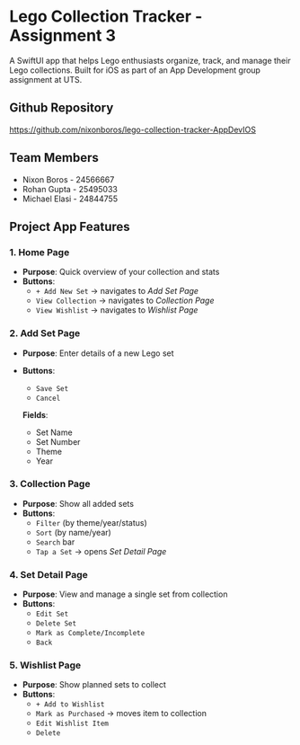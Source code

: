 # Lego Collection Tracker - Assignment 3
A SwiftUI app that helps Lego enthusiasts organize, track, and manage their Lego collections. Built for iOS as part of an App Development group assignment at UTS.

## Github Repository
https://github.com/nixonboros/lego-collection-tracker-AppDevIOS

## Team Members
- Nixon Boros - 24566667 
- Rohan Gupta - 25495033
- Michael Elasi - 24844755

## Project App Features
### 1. Home Page
- **Purpose**: Quick overview of your collection and stats
- **Buttons**:
  - `+ Add New Set` → navigates to *Add Set Page*
  - `View Collection` → navigates to *Collection Page*
  - `View Wishlist` → navigates to *Wishlist Page*

### 2. Add Set Page
- **Purpose**: Enter details of a new Lego set
- **Buttons**:
  - `Save Set`
  - `Cancel`

  **Fields**:
  - Set Name
  - Set Number
  - Theme
  - Year

### 3. Collection Page
- **Purpose**: Show all added sets
- **Buttons**:
  - `Filter` (by theme/year/status)
  - `Sort` (by name/year)
  - `Search` bar
  - `Tap a Set` → opens *Set Detail Page*

### 4. Set Detail Page
- **Purpose**: View and manage a single set from collection 
- **Buttons**:
  - `Edit Set`
  - `Delete Set`
  - `Mark as Complete/Incomplete`
  - `Back`

### 5. Wishlist Page
- **Purpose**: Show planned sets to collect
- **Buttons**:
  - `+ Add to Wishlist`
  - `Mark as Purchased` → moves item to collection
  - `Edit Wishlist Item`
  - `Delete`
